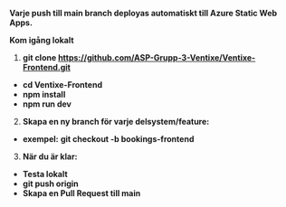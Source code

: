 





**Varje push till main branch deployas automatiskt till Azure Static Web Apps.**

**Kom igång lokalt**
1. ****git clone https://github.com/ASP-Grupp-3-Ventixe/Ventixe-Frontend.git****
- ****cd Ventixe-Frontend****
- ****npm install****
- ****npm run dev****

2. **Skapa en ny branch för varje delsystem/feature:**
- **exempel:** **git checkout -b bookings-frontend**

3. **När du är klar:**
- **Testa lokalt**
- **git push origin <din-branch>**
- **Skapa en Pull Request till main**

